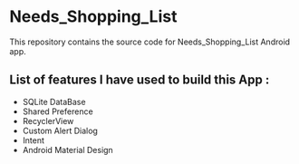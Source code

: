 # **Needs_Shopping_List**

This repository contains the source code for Needs_Shopping_List Android app.

## List of features I have used to build this App : 

* SQLite DataBase
* Shared Preference
* RecyclerView
* Custom Alert Dialog
* Intent
* Android Material Design




